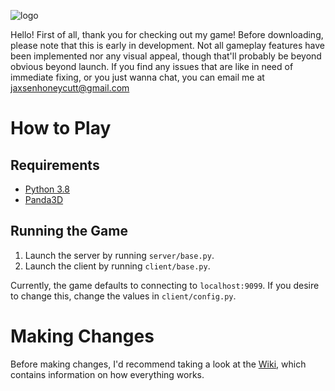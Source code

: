 ![logo](https://i.imgur.com/DKvU4Yb.png "logo")

Hello! First of all, thank you for checking out my game! Before downloading, please note that this is early in development. Not all gameplay features have been implemented nor any visual appeal, though that'll probably be beyond obvious beyond launch. If you find any issues that are like in need of immediate fixing, or you just wanna chat, you can email me at [jaxsenhoneycutt@gmail.com](mailto:jaxsenhoneycutt@gmail.com "jaxsenhoneycutt@gmail.com")

# How to Play
## Requirements
- [Python 3.8](https://www.python.org/downloads/ "Python 3.8")
- [Panda3D](https://www.panda3d.org/download/ "Panda3d")

## Running the Game
1. Launch the server by running `server/base.py`.
2. Launch the client by running `client/base.py`.

Currently, the game defaults to connecting to `localhost:9099`. If you desire to change this, change the values in `client/config.py`.

# Making Changes
Before making changes, I'd recommend taking a look at the [Wiki](https://github.com/jaxsenh/the-devil-that-lurks/wiki), which contains information on how everything works.
